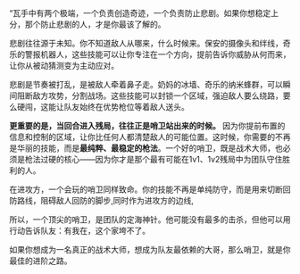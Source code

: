 “瓦手中有两个极端，一个负责创造奇迹，一个负责防止悲剧。如果你想稳定上分，那个防止悲剧的人，才是你最该了解的。

悲剧往往源于未知。你不知道敌人从哪来，什么时候来。保安的摄像头和绊线，奇乐的警报机器人，这些技能可以让你专注在一个方向，提前告诉你威胁从何而来，让你从被动猜测变为主动应对。

悲剧是节奏被打乱，是被敌人牵着鼻子走。奶妈的冰墙、奇乐的纳米蜂群，可以瞬间阻断敌方攻势，分割战场。这些技能可以封锁一个区域，强迫敌人要么绕路，要么硬闯，这能让队友始终在优势枪位等着敌人送头。

**更重要的是，当回合进入残局，往往正是哨卫站出来的时候。** 因为你提前布置的信息和控制的区域，让你比任何人都清楚敌人的可能位置。这时候，你需要的不再是华丽的技能，而是**最纯粹、最稳定的枪法**。一个好的哨卫，既是战术大师，也必须是枪法过硬的核心——因为你才是那个最有可能在1v1、1v2残局中为团队守住胜利的人。

在进攻方，一个会玩的哨卫同样致命。你的技能不再是单纯防守，而是用来切断回防路线，阻碍敌人回防的脚步,同时作为进攻方的边线,

所以，一个顶尖的哨卫，是团队的定海神针。他可能没有最多的击杀，但他可以用行动告诉队友：有我在，这个家垮不了。

如果你想成为一名真正的战术大师，想成为队友最依赖的大哥，那么哨卫，就是你最佳的进阶之路。
